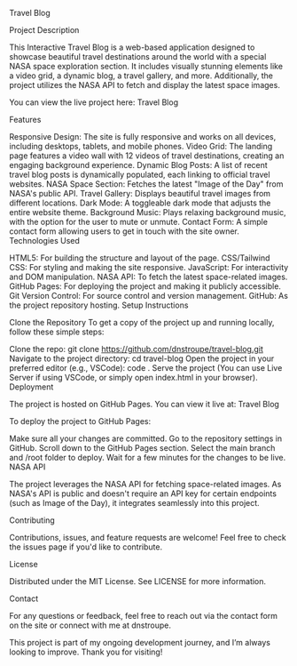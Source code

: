 Travel Blog

Project Description

This Interactive Travel Blog is a web-based application designed to showcase beautiful travel destinations around the world with a special NASA space exploration section. It includes visually stunning elements like a video grid, a dynamic blog, a travel gallery, and more. Additionally, the project utilizes the NASA API to fetch and display the latest space images.

You can view the live project here: Travel Blog

Features

Responsive Design: The site is fully responsive and works on all devices, including desktops, tablets, and mobile phones.
Video Grid: The landing page features a video wall with 12 videos of travel destinations, creating an engaging background experience.
Dynamic Blog Posts: A list of recent travel blog posts is dynamically populated, each linking to official travel websites.
NASA Space Section: Fetches the latest "Image of the Day" from NASA's public API.
Travel Gallery: Displays beautiful travel images from different locations.
Dark Mode: A toggleable dark mode that adjusts the entire website theme.
Background Music: Plays relaxing background music, with the option for the user to mute or unmute.
Contact Form: A simple contact form allowing users to get in touch with the site owner.
Technologies Used

HTML5: For building the structure and layout of the page.
CSS/Tailwind CSS: For styling and making the site responsive.
JavaScript: For interactivity and DOM manipulation.
NASA API: To fetch the latest space-related images.
GitHub Pages: For deploying the project and making it publicly accessible.
Git Version Control: For source control and version management.
GitHub: As the project repository hosting.
Setup Instructions

Clone the Repository
To get a copy of the project up and running locally, follow these simple steps:

Clone the repo: git clone https://github.com/dnstroupe/travel-blog.git
Navigate to the project directory: cd travel-blog
Open the project in your preferred editor (e.g., VSCode): code .
Serve the project (You can use Live Server if using VSCode, or simply open index.html in your browser).
Deployment

The project is hosted on GitHub Pages. You can view it live at: Travel Blog

To deploy the project to GitHub Pages:

Make sure all your changes are committed.
Go to the repository settings in GitHub.
Scroll down to the GitHub Pages section.
Select the main branch and /root folder to deploy.
Wait for a few minutes for the changes to be live.
NASA API

The project leverages the NASA API for fetching space-related images. As NASA's API is public and doesn't require an API key for certain endpoints (such as Image of the Day), it integrates seamlessly into this project.

Contributing

Contributions, issues, and feature requests are welcome! Feel free to check the issues page if you'd like to contribute.

License

Distributed under the MIT License. See LICENSE for more information.

Contact

For any questions or feedback, feel free to reach out via the contact form on the site or connect with me at dnstroupe.

This project is part of my ongoing development journey, and I’m always looking to improve. Thank you for visiting!